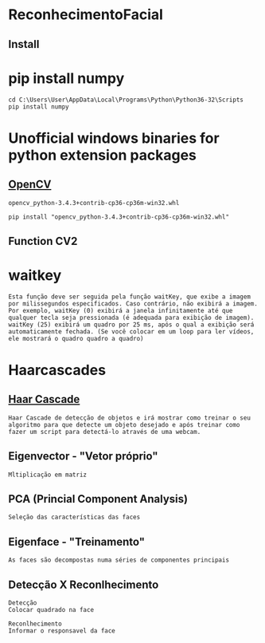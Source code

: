 # ReconhecimentoFacial

## Install
# pip install numpy
```
cd C:\Users\User\AppData\Local\Programs\Python\Python36-32\Scripts
pip install numpy
```
# Unofficial windows binaries for python extension packages 

## [OpenCV](https://www.lfd.uci.edu/~gohlke/pythonlibs/#opencv)
```
opencv_python-3.4.3+contrib-cp36-cp36m-win32.whl

pip install "opencv_python-3.4.3+contrib-cp36-cp36m-win32.whl"
```


## Function CV2
# waitkey
```
Esta função deve ser seguida pela função waitKey, que exibe a imagem por milissegundos especificados. Caso contrário, não exibirá a imagem. Por exemplo, waitKey (0) exibirá a janela infinitamente até que qualquer tecla seja pressionada (é adequada para exibição de imagem). waitKey (25) exibirá um quadro por 25 ms, após o qual a exibição será automaticamente fechada. (Se você colocar em um loop para ler vídeos, ele mostrará o quadro quadro a quadro)

```
# Haarcascades
## [Haar Cascade](https://www.instructables.com/id/Haar-Cascade-Python-OpenCV-Treinando-E-Detectando-/)
```
Haar Cascade de detecção de objetos e irá mostrar como treinar o seu algoritmo para que detecte um objeto desejado e após treinar como fazer um script para detectá-lo através de uma webcam.
```

## Eigenvector - "Vetor próprio"
```
Mltiplicação em matriz
```

## PCA (Princial Component Analysis)
```
Seleção das características das faces
```

## Eigenface - "Treinamento"
```
As faces são decompostas numa séries de componentes principais
```

## Detecção X Reconlhecimento
```
Detecção
Colocar quadrado na face 

```

```
Reconlhecimento
Informar o responsavel da face
```
